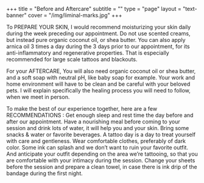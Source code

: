 +++
title = "Before and Aftercare"
subtitle = ""
type = "page"
layout = "text-banner"
cover = "/img/liminal-marks.jpg"
+++

To PREPARE YOUR SKIN, 
I would recommend moisturizing your skin daily during the week preceding our appointment.
Do not use scented creams, but instead pure organic coconut oil, or shea butter. 
You can also apply arnica oil 3 times a day during the 3 days prior to our appointment, for its anti-inflammatory and regenerative properties. That is especially recommended for large scale tattoos and blackouts.


For your AFTERCARE,
You will also need organic coconut oil or shea butter, and a soft soap with neutral pH, like baby soap for example.
Your work and home environment will have to be clean and be careful with your beloved pets. 
I will explain specifically the healing process you will need to follow, when we meet in person.


To make the best of our experience together, here are a few RECOMMENDATIONS : 
Get enough sleep and rest time the day before and after our appointment.
Have a nourishing meal before coming to your session and drink lots of water, it will help you and your skin.
Bring some snacks & water or favorite beverages. A tattoo day is a day to treat yourself with care and gentleness.
Wear comfortable clothes, preferably of dark color. Some ink can splash and we don’t want to ruin your favorite outfit. And anticipate your outfit depending on the area we’re tattooing, so that you are comfortable with your intimacy during the session.
Change your sheets before the session and prepare a clean towel, in case there is ink drip of the bandage during the first night.

